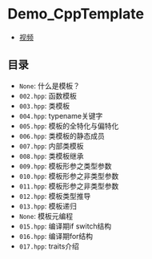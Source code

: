 # Demo_CppTemplate
- [视频](https://www.bilibili.com/video/BV1n94y127rH/?p=1)
## 目录
- `None`:  什么是模板？
- `002.hpp`: 函数模板
- `003.hpp`: 类模板
- `004.hpp`: typename关键字
- `005.hpp`: 模板的全特化与偏特化
- `006.hpp`: 类模板的静态成员
- `007.hpp`: 内部类模板
- `008.hpp`: 类模板继承
- `009.hpp`: 模板形参之类型参数
- `010.hpp`: 模板形参之非类型参数
- `011.hpp`: 模板形参之非类型参数
- `012.hpp`: 模板类型推导
- `013.hpp`: 模板递归
- `None`: 模板元编程
- `015.hpp`: 编译期if switch结构
- `016.hpp`: 编译期for结构
- `017.hpp`: traits介绍
